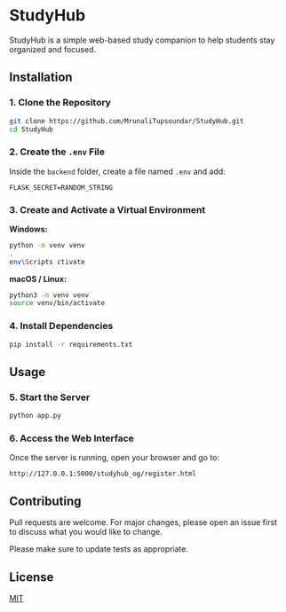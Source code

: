 # StudyHub

StudyHub is a simple web-based study companion to help students stay organized and focused.  

## Installation

### 1. Clone the Repository
```bash
git clone https://github.com/MrunaliTupsoundar/StudyHub.git
cd StudyHub
```

### 2. Create the `.env` File
Inside the `backend` folder, create a file named `.env` and add:
```env
FLASK_SECRET=RANDOM_STRING
```

### 3. Create and Activate a Virtual Environment
**Windows:**
```bash
python -m venv venv
.
env\Scripts ctivate
```

**macOS / Linux:**
```bash
python3 -m venv venv
source venv/bin/activate
```

### 4. Install Dependencies
```bash
pip install -r requirements.txt
```

## Usage

### 5. Start the Server
```bash
python app.py
```

### 6. Access the Web Interface
Once the server is running, open your browser and go to:
```
http://127.0.0.1:5000/studyhub_og/register.html
```

## Contributing

Pull requests are welcome. For major changes, please open an issue first  
to discuss what you would like to change.  

Please make sure to update tests as appropriate.

## License

[MIT](https://choosealicense.com/licenses/mit/)
